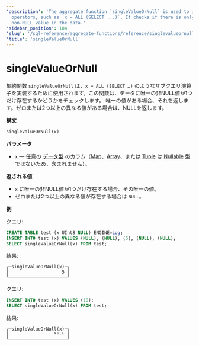 ```yaml
---
'description': 'The aggregate function `singleValueOrNull` is used to implement subquery
  operators, such as `x = ALL (SELECT ...)`. It checks if there is only one unique
  non-NULL value in the data.'
'sidebar_position': 184
'slug': '/sql-reference/aggregate-functions/reference/singlevalueornull'
'title': 'singleValueOrNull'
---
```





# singleValueOrNull

集約関数 `singleValueOrNull` は、`x = ALL (SELECT …)` のようなサブクエリ演算子を実装するために使用されます。この関数は、データに唯一の非NULL値が1つだけ存在するかどうかをチェックします。
唯一の値がある場合、それを返します。ゼロまたは2つ以上の異なる値がある場合は、NULLを返します。

**構文**

```sql
singleValueOrNull(x)
```

**パラメータ**

- `x` — 任意の [データ型](../../data-types/index.md) のカラム（[Map](../../data-types/map.md)、[Array](../../data-types/array.md)、または [Tuple](../../data-types/tuple) は [Nullable](../../data-types/nullable.md) 型ではないため、含まれません）。

**返される値**

- `x` に唯一の非NULL値が1つだけ存在する場合、その唯一の値。
- ゼロまたは2つ以上の異なる値が存在する場合は `NULL`。

**例**

クエリ:

```sql
CREATE TABLE test (x UInt8 NULL) ENGINE=Log;
INSERT INTO test (x) VALUES (NULL), (NULL), (5), (NULL), (NULL);
SELECT singleValueOrNull(x) FROM test;
```

結果:

```response
┌─singleValueOrNull(x)─┐
│                    5 │
└──────────────────────┘
```

クエリ:

```sql
INSERT INTO test (x) VALUES (10);
SELECT singleValueOrNull(x) FROM test;
```

結果:

```response
┌─singleValueOrNull(x)─┐
│                 ᴺᵁᴸᴸ │
└──────────────────────┘
```
